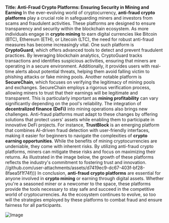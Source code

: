 **Title: Anti-Fraud Crypto Platforms: Ensuring Security in Mining and Earning**
In the ever-evolving world of cryptocurrency, **anti-fraud crypto platforms** play a crucial role in safeguarding miners and investors from scams and fraudulent activities. These platforms are designed to ensure transparency and security within the blockchain ecosystem. As more individuals engage in **crypto mining** to earn digital currencies like Bitcoin (BTC), Ethereum (ETH), or Litecoin (LTC), the need for robust anti-fraud measures has become increasingly vital. 
One such platform is **CryptoGuard**, which offers advanced tools to detect and prevent fraudulent practices. By leveraging blockchain analytics, CryptoGuard tracks transactions and identifies suspicious activities, ensuring that miners are operating in a secure environment. Additionally, it provides users with real-time alerts about potential threats, helping them avoid falling victim to phishing attacks or fake mining pools.
Another notable platform is **SecureChain**, which focuses on verifying the legitimacy of mining pools and exchanges. SecureChain employs a rigorous verification process, allowing miners to trust that their earnings will be legitimate and transparent. This is particularly important as **mining profitability** can vary significantly depending on the pool's reliability.
The integration of **decentralized finance (DeFi)** into mining operations also brings new challenges. Anti-fraud platforms must adapt to these changes by offering solutions that protect users' assets while enabling them to participate in innovative DeFi projects. For instance, **TrustBlock** is an emerging platform that combines AI-driven fraud detection with user-friendly interfaces, making it easier for beginners to navigate the complexities of **crypto earning opportunities**.
While the benefits of mining cryptocurrencies are undeniable, they come with inherent risks. By utilizing anti-fraud crypto platforms, miners can mitigate these risks and focus on maximizing their returns. As illustrated in the image below, the growth of these platforms reflects the industry's commitment to fostering trust and innovation.
 //github.com/user-attachments/assets/d7419ec9-dc67-403f-bf28-8faea5f1f74f)))
In conclusion, **anti-fraud crypto platforms** are essential for anyone involved in **crypto mining** or earning through digital assets. Whether you're a seasoned miner or a newcomer to the space, these platforms provide the tools necessary to stay safe and succeed in the competitive world of cryptocurrencies. As the ecosystem continues to evolve, so too will the strategies employed by these platforms to combat fraud and ensure fairness for all participants.

![Image](https://github.com/user-attachments/assets/d7419ec9-dc67-403f-bf28-8faea5f1f74f)
